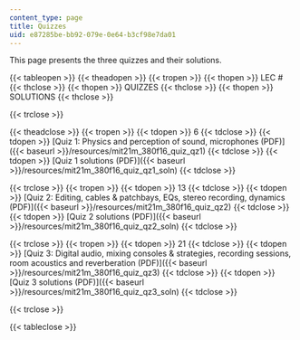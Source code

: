 ```yaml
---
content_type: page
title: Quizzes
uid: e87285be-bb92-079e-0e64-b3cf98e7da01
---
```


This page presents the three quizzes and their solutions.

{{< tableopen >}}
{{< theadopen >}}
{{< tropen >}}
{{< thopen >}}
LEC #
{{< thclose >}}
{{< thopen >}}
QUIZZES
{{< thclose >}}
{{< thopen >}}
SOLUTIONS
{{< thclose >}}

{{< trclose >}}

{{< theadclose >}}
{{< tropen >}}
{{< tdopen >}}
6
{{< tdclose >}}
{{< tdopen >}}
[Quiz 1: Physics and perception of sound, microphones (PDF)]({{< baseurl >}}/resources/mit21m_380f16_quiz_qz1)
{{< tdclose >}}
{{< tdopen >}}
[Quiz 1 solutions (PDF)]({{< baseurl >}}/resources/mit21m_380f16_quiz_qz1_soln)
{{< tdclose >}}

{{< trclose >}}
{{< tropen >}}
{{< tdopen >}}
13
{{< tdclose >}}
{{< tdopen >}}
[Quiz 2: Editing, cables & patchbays, EQs, stereo recording, dynamics (PDF)]({{< baseurl >}}/resources/mit21m_380f16_quiz_qz2)
{{< tdclose >}}
{{< tdopen >}}
[Quiz 2 solutions (PDF)]({{< baseurl >}}/resources/mit21m_380f16_quiz_qz2_soln)
{{< tdclose >}}

{{< trclose >}}
{{< tropen >}}
{{< tdopen >}}
21
{{< tdclose >}}
{{< tdopen >}}
[Quiz 3: Digital audio, mixing consoles & strategies, recording sessions, room acoustics and reverberation (PDF)]({{< baseurl >}}/resources/mit21m_380f16_quiz_qz3)
{{< tdclose >}}
{{< tdopen >}}
[Quiz 3 solutions (PDF)]({{< baseurl >}}/resources/mit21m_380f16_quiz_qz3_soln)
{{< tdclose >}}

{{< trclose >}}

{{< tableclose >}}